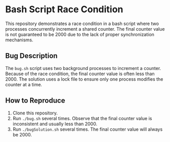 # Bash Script Race Condition

This repository demonstrates a race condition in a bash script where two processes concurrently increment a shared counter.  The final counter value is not guaranteed to be 2000 due to the lack of proper synchronization mechanisms.

## Bug Description
The `bug.sh` script uses two background processes to increment a counter. Because of the race condition, the final counter value is often less than 2000. The solution uses a lock file to ensure only one process modifies the counter at a time. 

## How to Reproduce
1. Clone this repository.
2. Run `./bug.sh` several times. Observe that the final counter value is inconsistent and usually less than 2000.
3. Run `./bugSolution.sh` several times. The final counter value will always be 2000.
